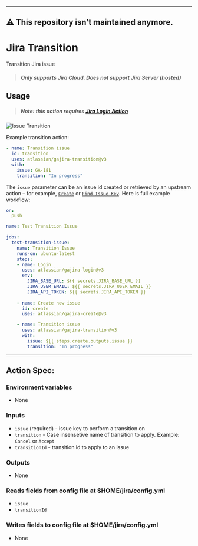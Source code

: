 ---------
⚠️ This repository isn’t maintained anymore.
---------

# Jira Transition

Transition Jira issue

> ##### Only supports Jira Cloud. Does not support Jira Server (hosted)

## Usage

> ##### Note: this action requires [Jira Login Action](https://github.com/marketplace/actions/jira-login)

![Issue Transition](../assets/example.gif?raw=true)

Example transition action:

```yaml
- name: Transition issue
  id: transition
  uses: atlassian/gajira-transition@v3
  with:
    issue: GA-181
    transition: "In progress"
```

The `issue` parameter can be an issue id created or retrieved by an upstream action – for example, [`Create`](https://github.com/marketplace/actions/jira-create) or [`Find Issue Key`](https://github.com/marketplace/actions/jira-find). Here is full example workflow:

```yaml
on:
  push

name: Test Transition Issue

jobs:
  test-transition-issue:
    name: Transition Issue
    runs-on: ubuntu-latest
    steps:
    - name: Login
      uses: atlassian/gajira-login@v3
      env:
        JIRA_BASE_URL: ${{ secrets.JIRA_BASE_URL }}
        JIRA_USER_EMAIL: ${{ secrets.JIRA_USER_EMAIL }}
        JIRA_API_TOKEN: ${{ secrets.JIRA_API_TOKEN }}
        
    - name: Create new issue
      id: create
      uses: atlassian/gajira-create@v3

    - name: Transition issue
      uses: atlassian/gajira-transition@v3
      with:
        issue: ${{ steps.create.outputs.issue }}
        transition: "In progress"
```
----
## Action Spec:

### Environment variables
- None

### Inputs
- `issue` (required) - issue key to perform a transition on
- `transition` - Case insensetive name of transition to apply. Example: `Cancel` or `Accept`
- `transitionId` - transition id to apply to an issue

### Outputs
- None

### Reads fields from config file at $HOME/jira/config.yml
- `issue`
- `transitionId`

### Writes fields to config file at $HOME/jira/config.yml
- None
